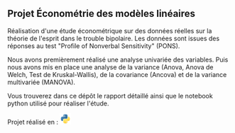 ## Projet Économétrie des modèles linéaires

Réalisation d'une étude économétrique sur des données réelles sur la théorie de l'esprit dans le trouble bipolaire. Les données sont issues des réponses au test "Profile of Nonverbal Sensitivity" (PONS).

Nous avons premièrement réalisé une analyse univariée des variables. Puis nous avons mis en place une analyse de la variance (Anova, Anova de Welch, Test de Kruskal-Wallis), de la covariance (Ancova) et de la variance multivariée (MANOVA). 

Vous trouverez dans ce dépôt le rapport détaillé ainsi que le notebook python utilisé pour réaliser l'étude.

Projet réalisé en : <a href="https://www.python.org"  rel="noreferrer"> <img src="https://raw.githubusercontent.com/devicons/devicon/master/icons/python/python-original.svg" alt="python" width="25" height="25"/></a>
